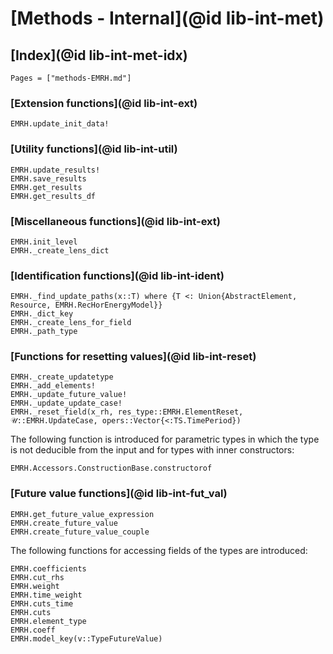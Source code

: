 # [Methods - Internal](@id lib-int-met)

## [Index](@id lib-int-met-idx)

```@index
Pages = ["methods-EMRH.md"]
```

### [Extension functions](@id lib-int-ext)

```@docs
EMRH.update_init_data!
```

### [Utility functions](@id lib-int-util)

```@docs
EMRH.update_results!
EMRH.save_results
EMRH.get_results
EMRH.get_results_df
```

### [Miscellaneous functions](@id lib-int-ext)

```@docs
EMRH.init_level
EMRH._create_lens_dict
```

### [Identification functions](@id lib-int-ident)

```@docs
EMRH._find_update_paths(x::T) where {T <: Union{AbstractElement, Resource, EMRH.RecHorEnergyModel}}
EMRH._dict_key
EMRH._create_lens_for_field
EMRH._path_type
```

### [Functions for resetting values](@id lib-int-reset)

```@docs
EMRH._create_updatetype
EMRH._add_elements!
EMRH._update_future_value!
EMRH._update_update_case!
EMRH._reset_field(x_rh, res_type::EMRH.ElementReset, 𝒰::EMRH.UpdateCase, opers::Vector{<:TS.TimePeriod})
```

The following function is introduced for parametric types in which the type is not deducible from the input and for types with inner constructors:

```@docs
EMRH.Accessors.ConstructionBase.constructorof
```

### [Future value functions](@id lib-int-fut_val)

```@docs
EMRH.get_future_value_expression
EMRH.create_future_value
EMRH.create_future_value_couple
```

The following functions for accessing fields of the types are introduced:

```@docs
EMRH.coefficients
EMRH.cut_rhs
EMRH.weight
EMRH.time_weight
EMRH.cuts_time
EMRH.cuts
EMRH.element_type
EMRH.coeff
EMRH.model_key(v::TypeFutureValue)
```
